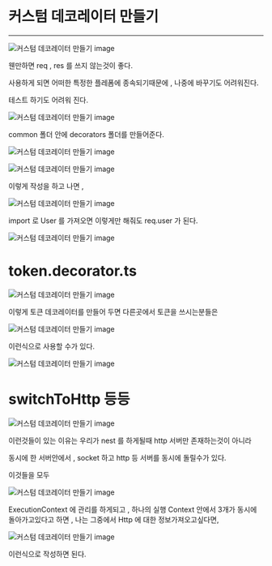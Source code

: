 # 커스텀 데코레이터 만들기

---

![커스텀 데코레이터 만들기 image](https://slid-capture.s3.ap-northeast-2.amazonaws.com/public/capture_images/2f60cd0d51fe419c8addd870a895ca07/fb55c76c-52c0-4d50-9910-268488633ffe.png)


웬만하면 req , res 를 쓰지 않는것이 좋다.


사용하게 되면 어떠한 특정한 플레폼에 종속되기때문에 , 나중에 바꾸기도 어려워진다.


테스트 하기도 어려워 진다.

![커스텀 데코레이터 만들기 image](https://slid-capture.s3.ap-northeast-2.amazonaws.com/public/capture_images/2f60cd0d51fe419c8addd870a895ca07/4d075904-b5dd-4bfa-94af-c5358af9dea6.png)


common 폴더 안에 decorators 폴더를 만들어준다.

![커스텀 데코레이터 만들기 image](https://slid-capture.s3.ap-northeast-2.amazonaws.com/public/capture_images/2f60cd0d51fe419c8addd870a895ca07/14e648fd-eff8-442e-9297-e1ba6b9e251c.png)


![커스텀 데코레이터 만들기 image](https://slid-capture.s3.ap-northeast-2.amazonaws.com/public/image_upload/2f60cd0d51fe419c8addd870a895ca07/47c27e6f-d943-4718-bbcb-b1fdacb09f37.png)


이렇게 작성을 하고 나면 ,

![커스텀 데코레이터 만들기 image](https://slid-capture.s3.ap-northeast-2.amazonaws.com/public/capture_images/2f60cd0d51fe419c8addd870a895ca07/fdbb86a9-dd38-404e-8a38-59b797d9a4af.png)


import 로 User 를 가져오면 이렇게만 해줘도 req.user 가 된다.

![커스텀 데코레이터 만들기 image](https://slid-capture.s3.ap-northeast-2.amazonaws.com/public/capture_images/2f60cd0d51fe419c8addd870a895ca07/9fe9bdbf-0437-4981-9afb-2886c95cde81.png)

# token.decorator.ts


![커스텀 데코레이터 만들기 image](https://slid-capture.s3.ap-northeast-2.amazonaws.com/public/capture_images/2f60cd0d51fe419c8addd870a895ca07/254204b7-8220-488e-9031-8302faf6d7f9.png)


이렇게 토큰 데코레이터를 만들어 두면 다른곳에서 토큰을 쓰시는분들은

![커스텀 데코레이터 만들기 image](https://slid-capture.s3.ap-northeast-2.amazonaws.com/public/capture_images/2f60cd0d51fe419c8addd870a895ca07/daa3e84b-b45f-4eb4-a797-2644db3e0727.png)


이런식으로 사용할 수가 있다.

![커스텀 데코레이터 만들기 image](https://slid-capture.s3.ap-northeast-2.amazonaws.com/public/capture_images/2f60cd0d51fe419c8addd870a895ca07/9c829652-c7aa-4d62-b0a6-0ace7b4b6860.png)

# switchToHttp 등등



![커스텀 데코레이터 만들기 image](https://slid-capture.s3.ap-northeast-2.amazonaws.com/public/capture_images/2f60cd0d51fe419c8addd870a895ca07/f2bbd0e7-e28c-4015-92ba-dac6492494c3.png)


이런것들이 있는 이유는 우리가 nest 를 하게될때 http 서버만 존재하는것이 아니라


동시에 한 서버안에서 , socket 하고 http 등 서버를 동시에 돌릴수가 있다.


이것들을 모두

![커스텀 데코레이터 만들기 image](https://slid-capture.s3.ap-northeast-2.amazonaws.com/public/capture_images/2f60cd0d51fe419c8addd870a895ca07/2cc3012c-0087-495f-ba5c-e91fbfb48b9c.png)


ExecutionContext 에 관리를 하게되고 , 하나의 실행 Context 안에서 3개가 동시에 돌아가고있다고 하면 , 나는 그중에서 Http 에 대한 정보가져오고싶다면,

![커스텀 데코레이터 만들기 image](https://slid-capture.s3.ap-northeast-2.amazonaws.com/public/capture_images/2f60cd0d51fe419c8addd870a895ca07/8412f12b-57b5-45dc-bc18-d37b3436d399.png)


이런식으로 작성하면 된다.

